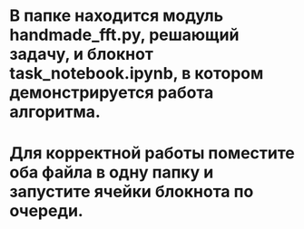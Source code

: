 # В папке находится модуль handmade_fft.py, решающий задачу, и блокнот task_notebook.ipynb, в котором демонстрируется работа алгоритма.
# Для корректной работы поместите оба файла в одну папку и запустите ячейки блокнота по очереди.
